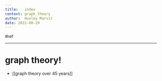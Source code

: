 ```yaml
---
title:   index
context: graph_theory
author:  Huxley Marvit
date: 2022-08-29
---
```


 #ref

***

# graph theory!
- [[graph theory over 45 years]]